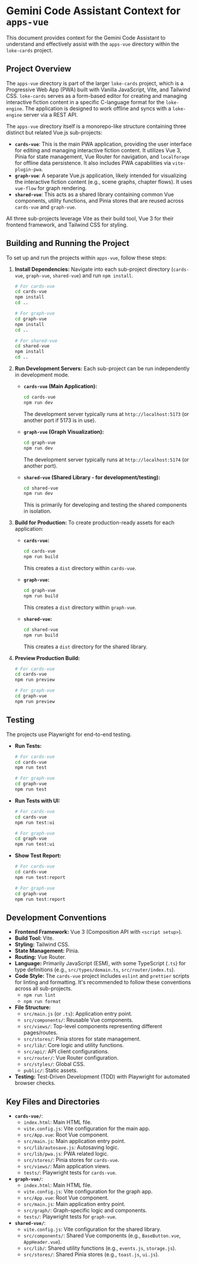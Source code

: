 # Gemini Code Assistant Context for `apps-vue`

This document provides context for the Gemini Code Assistant to understand and effectively assist with the `apps-vue` directory within the `loke-cards` project.

## Project Overview

The `apps-vue` directory is part of the larger `loke-cards` project, which is a Progressive Web App (PWA) built with Vanilla JavaScript, Vite, and Tailwind CSS. `loke-cards` serves as a form-based editor for creating and managing interactive fiction content in a specific C-language format for the `loke-engine`. The application is designed to work offline and syncs with a `loke-engine` server via a REST API.

The `apps-vue` directory itself is a monorepo-like structure containing three distinct but related Vue.js sub-projects:

*   **`cards-vue`**: This is the main PWA application, providing the user interface for editing and managing interactive fiction content. It utilizes Vue 3, Pinia for state management, Vue Router for navigation, and `localforage` for offline data persistence. It also includes PWA capabilities via `vite-plugin-pwa`.
*   **`graph-vue`**: A separate Vue.js application, likely intended for visualizing the interactive fiction content (e.g., scene graphs, chapter flows). It uses `vue-flow` for graph rendering.
*   **`shared-vue`**: This acts as a shared library containing common Vue components, utility functions, and Pinia stores that are reused across `cards-vue` and `graph-vue`.

All three sub-projects leverage Vite as their build tool, Vue 3 for their frontend framework, and Tailwind CSS for styling.

## Building and Running the Project

To set up and run the projects within `apps-vue`, follow these steps:

1.  **Install Dependencies:**
    Navigate into each sub-project directory (`cards-vue`, `graph-vue`, `shared-vue`) and run `npm install`.

    ```bash
    # For cards-vue
    cd cards-vue
    npm install
    cd ..

    # For graph-vue
    cd graph-vue
    npm install
    cd ..

    # For shared-vue
    cd shared-vue
    npm install
    cd ..
    ```

2.  **Run Development Servers:**
    Each sub-project can be run independently in development mode.

    *   **`cards-vue` (Main Application):**
        ```bash
        cd cards-vue
        npm run dev
        ```
        The development server typically runs at `http://localhost:5173` (or another port if 5173 is in use).

    *   **`graph-vue` (Graph Visualization):**
        ```bash
        cd graph-vue
        npm run dev
        ```
        The development server typically runs at `http://localhost:5174` (or another port).

    *   **`shared-vue` (Shared Library - for development/testing):**
        ```bash
        cd shared-vue
        npm run dev
        ```
        This is primarily for developing and testing the shared components in isolation.

3.  **Build for Production:**
    To create production-ready assets for each application:

    *   **`cards-vue`:**
        ```bash
        cd cards-vue
        npm run build
        ```
        This creates a `dist` directory within `cards-vue`.

    *   **`graph-vue`:**
        ```bash
        cd graph-vue
        npm run build
        ```
        This creates a `dist` directory within `graph-vue`.

    *   **`shared-vue`:**
        ```bash
        cd shared-vue
        npm run build
        ```
        This creates a `dist` directory for the shared library.

4.  **Preview Production Build:**
    ```bash
    # For cards-vue
    cd cards-vue
    npm run preview

    # For graph-vue
    cd graph-vue
    npm run preview
    ```

## Testing

The projects use Playwright for end-to-end testing.

*   **Run Tests:**
    ```bash
    # For cards-vue
    cd cards-vue
    npm run test

    # For graph-vue
    cd graph-vue
    npm run test
    ```

*   **Run Tests with UI:**
    ```bash
    # For cards-vue
    cd cards-vue
    npm run test:ui

    # For graph-vue
    cd graph-vue
    npm run test:ui
    ```

*   **Show Test Report:**
    ```bash
    # For cards-vue
    cd cards-vue
    npm run test:report

    # For graph-vue
    cd graph-vue
    npm run test:report
    ```

## Development Conventions

*   **Frontend Framework:** Vue 3 (Composition API with `<script setup>`).
*   **Build Tool:** Vite.
*   **Styling:** Tailwind CSS.
*   **State Management:** Pinia.
*   **Routing:** Vue Router.
*   **Language:** Primarily JavaScript (ESM), with some TypeScript (`.ts`) for type definitions (e.g., `src/types/domain.ts`, `src/router/index.ts`).
*   **Code Style:** The `cards-vue` project includes `eslint` and `prettier` scripts for linting and formatting. It's recommended to follow these conventions across all sub-projects.
    *   `npm run lint`
    *   `npm run format`
*   **File Structure:**
    *   `src/main.js` (or `.ts`): Application entry point.
    *   `src/components/`: Reusable Vue components.
    *   `src/views/`: Top-level components representing different pages/routes.
    *   `src/stores/`: Pinia stores for state management.
    *   `src/lib/`: Core logic and utility functions.
    *   `src/api/`: API client configurations.
    *   `src/router/`: Vue Router configuration.
    *   `src/styles/`: Global CSS.
    *   `public/`: Static assets.
*   **Testing:** Test-Driven Development (TDD) with Playwright for automated browser checks.

## Key Files and Directories

*   **`cards-vue/`**:
    *   `index.html`: Main HTML file.
    *   `vite.config.js`: Vite configuration for the main app.
    *   `src/App.vue`: Root Vue component.
    *   `src/main.js`: Main application entry point.
    *   `src/lib/autosave.js`: Autosaving logic.
    *   `src/lib/pwa.js`: PWA related logic.
    *   `src/stores/`: Pinia stores for `cards-vue`.
    *   `src/views/`: Main application views.
    *   `tests/`: Playwright tests for `cards-vue`.
*   **`graph-vue/`**:
    *   `index.html`: Main HTML file.
    *   `vite.config.js`: Vite configuration for the graph app.
    *   `src/App.vue`: Root Vue component.
    *   `src/main.js`: Main application entry point.
    *   `src/graph/`: Graph-specific logic and components.
    *   `tests/`: Playwright tests for `graph-vue`.
*   **`shared-vue/`**:
    *   `vite.config.js`: Vite configuration for the shared library.
    *   `src/components/`: Shared Vue components (e.g., `BaseButton.vue`, `AppHeader.vue`).
    *   `src/lib/`: Shared utility functions (e.g., `events.js`, `storage.js`).
    *   `src/stores/`: Shared Pinia stores (e.g., `toast.js`, `ui.js`).
